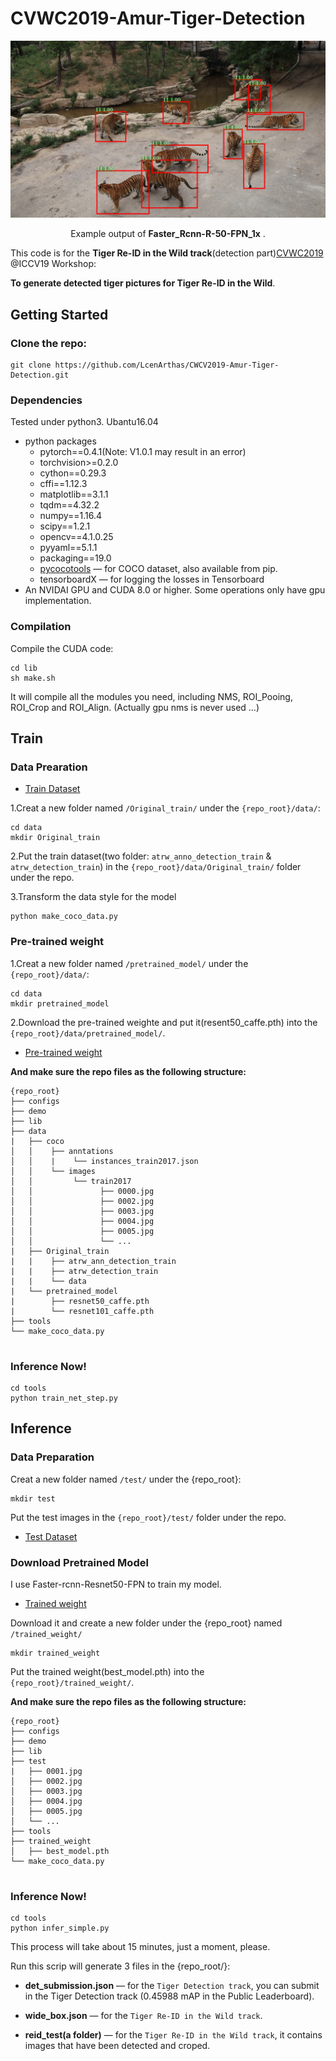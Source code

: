 # CVWC2019-Amur-Tiger-Detection

<div align="center">

<img src="demo/1354_Mask_RCNN-R50-FPN.jpg" width="700px"/>

<p> Example output of <b>Faster_Rcnn-R-50-FPN_1x</b> .</p>

</div>

This code is for the **Tiger Re-ID in the Wild track**(detection part)[CVWC2019](https://cvwc2019.github.io/challenge.html) @ICCV19 Workshop:

**To generate detected tiger pictures for Tiger Re-ID in the Wild**.

## Getting Started
### Clone the repo:

```
git clone https://github.com/LcenArthas/CWCV2019-Amur-Tiger-Detection.git
```
### Dependencies

Tested under python3. Ubantu16.04

- python packages
  - pytorch==0.4.1(Note: V1.0.1 may result in an error)
  - torchvision>=0.2.0
  - cython==0.29.3
  - cffi==1.12.3
  - matplotlib==3.1.1
  - tqdm==4.32.2
  - numpy==1.16.4
  - scipy==1.2.1
  - opencv==4.1.0.25
  - pyyaml==5.1.1
  - packaging==19.0
  - [pycocotools](https://github.com/cocodataset/cocoapi)  — for COCO dataset, also available from pip.
  - tensorboardX  — for logging the losses in Tensorboard
- An NVIDAI GPU and CUDA 8.0 or higher. Some operations only have gpu implementation.

### Compilation

Compile the CUDA code:

```
cd lib 
sh make.sh
```

It will compile all the modules you need, including NMS, ROI_Pooing, ROI_Crop and ROI_Align. (Actually gpu nms is never used ...)

## Train

### Data Prearation

- [Train Dataset](https://pan.baidu.com/s/17GxUlEwojRjNLtLlRbCPqw)

1.Creat a new folder named `/Original_train/` under the `{repo_root}/data/`:

```
cd data
mkdir Original_train
```

2.Put the train dataset(two folder: `atrw_anno_detection_train` & `atrw_detection_train`) in the `{repo_root}/data/Original_train/` folder under the repo.

3.Transform the data style for the model

```
python make_coco_data.py
```

### Pre-trained weight

1.Creat a new folder named `/pretrained_model/` under the `{repo_root}/data/`:

```
cd data
mkdir pretrained_model
```

2.Download the pre-trained weighte and put it(resent50_caffe.pth) into the `{repo_root}/data/pretrained_model/`. 

- [Pre-trained weight](https://pan.baidu.com/s/1pGsK1it1Y7gBVqd9it7OIA)

**And make sure the repo files as the following structure:**
  ```
  {repo_root}
  ├── configs
  ├── demo
  ├── lib
  ├── data
  |   ├── coco
  │   │    ├── anntations 
  │   │    |    └── instances_train2017.json
  │   │    └── images
  │   │         └── train2017
  │   │               ├── 0000.jpg
  │   │               ├── 0002.jpg
  │   │               ├── 0003.jpg
  │   │               ├── 0004.jpg
  │   │               ├── 0005.jpg
  │   │               └── ...
  |   ├── Original_train
  |   |    ├── atrw_ann_detection_train
  |   |    ├── atrw_detection_train
  |   |    └── data
  |   └── pretrained_model
  |        ├── resnet50_caffe.pth
  |        └── resnet101_caffe.pth  
  ├── tools
  └── make_coco_data.py
      
  ```
  
### Inference Now!

```
cd tools
python train_net_step.py
```

## Inference

### Data Preparation

Creat a new folder named `/test/` under the {repo_root}:

```
mkdir test
```

Put the test images in the `{repo_root}/test/` folder under the repo.

 - [Test Dataset](https://pan.baidu.com/s/1zErd1FW-1lofCacsPL3DmA)


### Download Pretrained Model

I use Faster-rcnn-Resnet50-FPN to train my model.

 - [Trained weight](https://pan.baidu.com/s/1q5Wdzcq6aKtM1H_VugCe3w)

Download it and create a new folder under the {repo_root} named `/trained_weight/`

```
mkdir trained_weight
```

Put the trained weight(best_model.pth) into the `{repo_root}/trained_weight/`.

**And make sure the repo files as the following structure:**
  ```
  {repo_root}
  ├── configs
  ├── demo
  ├── lib
  ├── test
  |   ├── 0001.jpg
  │   ├── 0002.jpg
  │   ├── 0003.jpg
  │   ├── 0004.jpg
  │   ├── 0005.jpg
  │   └── ...
  ├── tools
  ├── trained_weight
  │   ├── best_model.pth
  └── make_coco_data.py
      
  ```
  
### Inference Now!

```
cd tools
python infer_simple.py
```

This process will take about 15 minutes, just a moment, please. 

Run this scrip will generate 3 files in the {repo_root/}:

- **det_submission.json** — for the `Tiger Detection track`, you can submit in the Tiger Detection track (0.45988 mAP in the Public Leaderboard).

- **wide_box.json** — for the `Tiger Re-ID in the Wild track`.

- **reid_test(a folder)** — for the `Tiger Re-ID in the Wild track`, it contains images that have been detected and croped.



